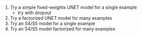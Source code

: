 1. Try a simple fixed-weights UNET model for a single example
    - try with dropout
2. Try a factorized UNET model for many examples
3. Try an S4/S5 model for a single example
4. Try an S4/S5 model factorized for many examples